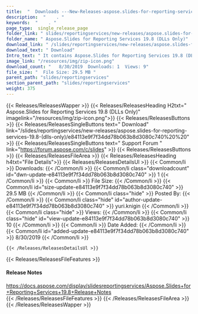 ```yaml
---
title:  "  Downloads ---New-Releases-aspose.slides-for-reporting-services-19.8-(dlls-only) . " 
description:  "    . " 
keywords:  "    . " 
page_type:  single_release_page
folder_link: " slides/reportingservices/new-releases/aspose.slides-for-reporting-services-19.8-(dlls-only)/"
folder_name: " Aspose.Slides for Reporting Services 19.8 (DLLs Only)"
download_link: " /slides/reportingservices/new-releases/aspose.slides-for-reporting-services-19.8-(dlls-only)/e84113e9f7f34dd78b063b8d3080c740"
download_text: " Download"
Intro_text: " It contains Aspose.Slides for Reporting Services 19.8 (DLLs Only) release."
image_link: "/resources/img/zip-icon.png"
download_count: "   8/30/2019  Downloads: 1  Views: 9"
file_size: "  File Size: 29.5 MB "
parent_path: "slides/reportingservices"
section_parent_path: "slides/reportingservices"
weight: 375
---
```


{{< Releases/ReleasesWapper >}}
  {{< Releases/ReleasesHeading H2txt=" Aspose.Slides for Reporting Services 19.8 (DLLs Only)" imagelink="/resources/img/zip-icon.png">}}
  {{< Releases/ReleasesButtons >}}
    {{< Releases/ReleasesSingleButtons text=" Download" link="/slides/reportingservices/new-releases/aspose.slides-for-reporting-services-19.8-(dlls-only)/e84113e9f7f34dd78b063b8d3080c740%20%20" >}}
    {{< Releases/ReleasesSingleButtons text=" Support Forum " link="https://forum.aspose.com/c/slides" >}}
  {{< Releases/ReleasesButtons >}}
  {{< Releases/ReleasesFileArea >}}
    {{< Releases/ReleasesHeading h4txt="File Details">}}
    {{< Releases/ReleasesDetailsUl >}}
            {{< Common/li  >}} Downloads: {{< /Common/li >}} 
      {{< Common/li class="downloadcount" id="dwn-update-e84113e9f7f34dd78b063b8d3080c740" >}} 1 {{< /Common/li >}} 
      {{< Common/li  >}} File Size: {{< /Common/li >}} 
      {{< Common/li id="size-update-e84113e9f7f34dd78b063b8d3080c740" >}} 29.5 MB {{< /Common/li >}} 
      {{< Common/li  class="hide" >}} Posted By: {{< /Common/li >}} 
      {{< Common/li class="hide" id="author-update-e84113e9f7f34dd78b063b8d3080c740" >}} yuri.knigin {{< /Common/li >}} 
      {{< Common/li class="hide"  >}} Views: {{< /Common/li >}} 
      {{< Common/li class="hide" id="view-update-e84113e9f7f34dd78b063b8d3080c740" >}} 10 {{< /Common/li >}} 
      {{< Common/li  >}} Date Added: {{< /Common/li >}} 
      {{< Common/li id="added-update-e84113e9f7f34dd78b063b8d3080c740" >}} 8/30/2019 {{< /Common/li >}} 

    {{< /Releases/ReleasesDetailsUl >}}

  {{< Releases/ReleasesFileFeatures >}}
      <h4>Release Notes</h4><div><a href="https://docs.aspose.com/display/slidesreportingservices/Aspose.Slides+for+Reporting+Services+19.8+Release+Notes">https://docs.aspose.com/display/slidesreportingservices/Aspose.Slides+for+Reporting+Services+19.8+Release+Notes</a></div>
  {{< /Releases/ReleasesFileFeatures >}}
 {{< /Releases/ReleasesFileArea >}}
{{< /Releases/ReleasesWapper >}}


